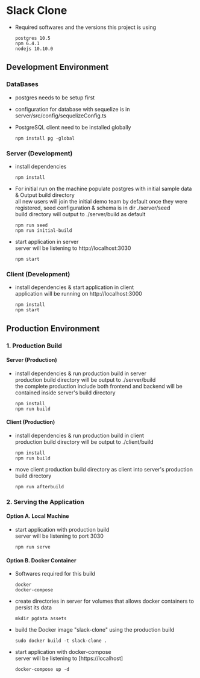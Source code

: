 # Slack Clone

- Required softwares and the versions this project is using

  ```version
  postgres 10.5
  npm 6.4.1
  nodejs 10.10.0
  ```

## Development Environment

### DataBases

- postgres needs to be setup first
- configuration for database with sequelize is in server/src/config/sequelizeConfig.ts
- PostgreSQL client need to be installed globally

  ```npm
  npm install pg -global
  ```

### Server (Development)

- install dependencies

  ```npm ./server
  npm install
  ```

- For initial run on the machine populate postgres with initial sample data & Output build directory  
  all new users will join the initial demo team by default once they were registered, seed configuration & schema is in dir ./server/seed  
  build directory will output to ./server/build as default

  ```npm ./server
  npm run seed
  npm run initial-build
  ```

- start application in server  
  server will be listening to http://localhost:3030

  ```npm ./server
  npm start
  ```

### Client (Development)

- install dependencies & start application in client  
  application will be running on http://localhost:3000

  ```npm ./client
  npm install
  npm start
  ```

## Production Environment

### 1. Production Build

#### Server (Production)

- install dependencies & run production build in server  
  production build directory will be output to ./server/build  
  the complete production include both frontend and backend will be contained inside server's build directory

  ```npm ./server
  npm install
  npm run build
  ```

#### Client (Production)

- install dependencies & run production build in client  
  production build directory will be output to ./client/build

  ```npm ./client
  npm install
  npm run build
  ```

- move client production build directory as client into server's production build directory

  ```npm ./client
  npm run afterbuild
  ```

### 2. Serving the Application

#### Option A. Local Machine

- start application with production build  
  server will be listening to port 3030

  ```npm ./server
  npm run serve
  ```

#### Option B. Docker Container

- Softwares required for this build

  ```version
  docker
  docker-compose
  ```

- create directories in server for volumes that allows docker containers to persist its data

  ```shell ./server
  mkdir pgdata assets
  ```

- build the Docker image "slack-clone" using the production build

  ```shell ./server
  sudo docker build -t slack-clone .
  ```

- start application with docker-compose  
  server will be listening to [https://localhost]

  ```shell ./server
  docker-compose up -d
  ```

